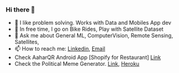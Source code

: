 ### Hi there 👋

- 🔭 I like problem solving. Works with Data and Mobiles App dev
- 🌱 In free time, I go on Bike Rides, Play with Satellite Dataset
- 💬 Ask me about General ML, ComputerVision, Remote Sensing, Satellites,
- 📫 How to reach me: [Linkedin](https://www.linkedin.com/in/manishsahuiitbhu/), [Email](manish.sahu.civ13@iitbhu.ac.in)
- Check AaharQR Android App [Shopify for Restaurant] [Link](https://play.google.com/store/apps/details?id=com.aaharqr.aaharqr)
- Check the Political Meme Generator. [Link](https://share.streamlit.io/manishsahu53/political-meme-generator/main/meme_generator.py), [Heroku](https://ministry-of-memes.herokuapp.com/)
<!--
**ManishSahu53/ManishSahu53** is a ✨ _special_ ✨ repository because its `README.md` (this file) appears on your GitHub profile.

Here are some ideas to get you started:

- 🔭 I’m currently working on improving search ranking using ML.
- 🌱 I’m currently learning C++ for Model Deployment, and about Satellite Dataset and its use cases.
- 👯 I’m looking to collaborate on Remote Sensing Projects.
- 💬 Ask me about General ML, ComputerVision, Remote Sensing, Satellites,
- 📫 How to reach me: [Linkedin](https://www.linkedin.com/in/manishsahuiitbhu/), [Email](manish.sahu.civ13@iitbhu.ac.in)
-->
